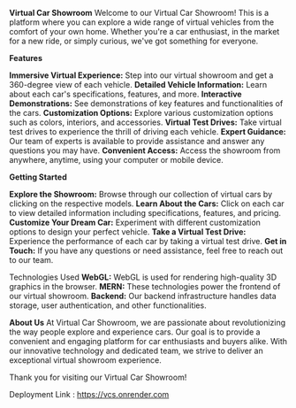 **Virtual Car Showroom**
Welcome to our Virtual Car Showroom! This is a platform where you can explore a wide range of virtual vehicles from the comfort of your own home. Whether you're a car enthusiast, in the market for a new ride, or simply curious, we've got something for everyone.

**Features**

**Immersive Virtual Experience:** Step into our virtual showroom and get a 360-degree view of each vehicle.
**Detailed Vehicle Information:** Learn about each car's specifications, features, and more.
**Interactive Demonstrations:** See demonstrations of key features and functionalities of the cars.
**Customization Options:** Explore various customization options such as colors, interiors, and accessories.
**Virtual Test Drives:** Take virtual test drives to experience the thrill of driving each vehicle.
**Expert Guidance:** Our team of experts is available to provide assistance and answer any questions you may have.
**Convenient Access:** Access the showroom from anywhere, anytime, using your computer or mobile device.


**Getting Started**

**Explore the Showroom:** Browse through our collection of virtual cars by clicking on the respective models.
**Learn About the Cars:** Click on each car to view detailed information including specifications, features, and pricing.
**Customize Your Dream Car:** Experiment with different customization options to design your perfect vehicle.
**Take a Virtual Test Drive:** Experience the performance of each car by taking a virtual test drive.
**Get in Touch:** If you have any questions or need assistance, feel free to reach out to our team.

Technologies Used
**WebGL:** WebGL is used for rendering high-quality 3D graphics in the browser.
**MERN:** These technologies power the frontend of our virtual showroom.
**Backend:** Our backend infrastructure handles data storage, user authentication, and other functionalities.

**About Us**
At Virtual Car Showroom, we are passionate about revolutionizing the way people explore and experience cars. Our goal is to provide a convenient and engaging platform for car enthusiasts and buyers alike. With our innovative technology and dedicated team, we strive to deliver an exceptional virtual showroom experience.


Thank you for visiting our Virtual Car Showroom!

Deployment Link : https://vcs.onrender.com
